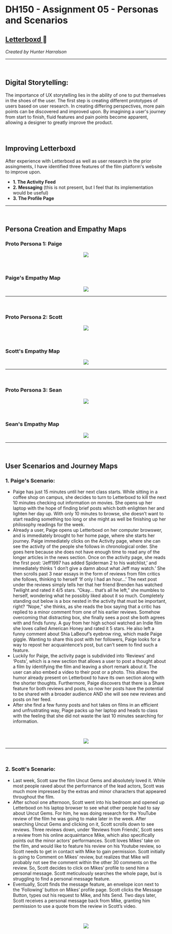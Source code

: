# DH150 - Assignment 05 - Personas and Scenarios
## <a href="http://letterboxd.com" target="_blank"> Letterboxd </a> :movie_camera:
*Created by Hunter Harralson*

---
<p>&nbsp;</p>

## Digital Storytelling:
The importance of UX storytelling lies in the ability of one to put themselves in the shoes of the user.
The first step is creating different prototypes of users based on user research. In creating differing perspectives, more pain points can be discovered and improved upon.
By imagining a user's journey from start to finish, fluid features and pain points become apparent, allowing a designer to greatly improve the product.

<p>&nbsp;</p>

## Improving Letterboxd
After experience with Letterboxd as well as user research in the prior assingments, I have identified three features of the film platform's website to improve upon.
* **1. The Activity Feed**
* **2. Messaging** (this is not present, but I feel that its implementation would be useful)
* **3. The Profile Page**

---
<p>&nbsp;</p>

## Persona Creation and Empathy Maps

### **Proto Persona 1: Paige**
<p align="center">
  <img src="./Persona01.png">
</p>

<p>&nbsp;</p>

### **Paige's Empathy Map**
<p align="center">
  <img src="./EmpathyMap01.png">
</p>

---
<p>&nbsp;</p>

### **Proto Persona 2: Scott**
<p align="center">
  <img src="./Persona02.png">
</p>

<p>&nbsp;</p>

### **Scott's Empathy Map**
<p align="center">
  <img src="./EmpathyMap02.png">
</p>

---
<p>&nbsp;</p>

### **Proto Persona 3: Sean**
<p align="center">
  <img src="./Persona03.png">
</p>

<p>&nbsp;</p>

### **Sean's Empathy Map**
<p align="center">
  <img src="./EmpathyMap03.png">
</p>

---
<p>&nbsp;</p>

## User Scenarios and Journey Maps

### **1. Paige's Scenario:**
* Paige has just 15 minutes until her next class starts. While sitting in a coffee shop on campus, she decides to turn to Letterboxd to kill the next 10 minutes checking out information on movies. She opens up her laptop with the hope of finding brief posts which both enlighten her and lighten her day up. With only 10 minutes to browse, she doesn’t want to start reading something too long or she might as well be finishing up her philosophy readings for the week. 
* Already a user, Paige opens up Letterboxd on her computer browswer, and is immediately brought to her home page, where she starts her journey. Paige immediately clicks on the Activity page, where she can see the activity of the people she follows in chronological order. She goes here because she does not have enough time to read any of the longer articles in the news section. Once on the activity page, she reads the first post: ‘Jeff1997 has added Spiderman 2 to his watchlist,’ and immediately thinks ‘I don’t give a damn about what Jeff may watch.’ She then scrolls past 3 near essays in the form of reviews from film critics she follows, thinking to herself ‘If only I had an hour...’ The next post under the reviews simply tells her that her friend Brenden has watched Twilight and rated it 4/5 stars. “Okay... that’s all he left,” she mumbles to herself, wondering what he possibly liked about it so much. Completely standing out below is a box nested in the activity that must be important, right? “Nope,” she thinks, as she reads the box saying that a critic has replied to a minor comment from one of his earlier reviews. Somehow overcoming that distracting box, she finally sees a post she both agrees with and finds funny. A guy from her high school watched an Indie film she loves called American Honey and rated it 5 stars. He also left a funny comment about Shia LaBeouf’s eyebrow ring, which made Paige giggle. Wanting to share this post with her followers, Paige looks for a way to repost her acquaintence’s post, but can't seem to find such a feature. 
* Luckily for Paige, the activity page is subdivided into ‘Reviews’ and ‘Posts’, which is a new section that allows a user to post a thought about a film by identifying the film and leaving a short remark about it. The user can also embed a video to their post or a photo. This allows the humor already present on Letterboxd to have its own section along with the shorter thoughts. Furthermore, Paige discovers that there is a Share feature for both reviews and posts, so now her posts have the potential to be shared with a broader audience AND she will see new reviews and posts on her feed.
* After she find a few funny posts and hot takes on films in an efficient and unfrustrating way, Piage packs up her laptop and heads to class with the feeling that she did not waste the last 10 minutes searching for information.

<p>&nbsp;</p>

<p align="center">
  <img src="./JourneyMap01.png">
</p>

---
<p>&nbsp;</p>

### **2. Scott's Scenario:**
* Last week, Scott saw the film Uncut Gems and absolutely loved it. While most people raved about the performance of the lead actors, Scott was much more impressed by the extras and minor characters that appeared throughout the film. 
* After school one afternoon, Scott went into his bedroom and opened up Letterboxd on his laptop browser to see what other people had to say about Uncut Gems. For him, he was doing research for the YouTube review of the film he was going to make later in the week. After searching Uncut Gems and clicking on it, Scott scrolls down to see reviews. Three reviews down, under ‘Reviews from Friends’, Scott sees a review from his online acquaintance Mike, which also specifically points out the minor actors’ performances. Scott loves Mikes’ take on the film, and would like to feature his review on his Youtube review, so Scott needs to get in contact with Mike to gain permission. Scott initially is going to Comment on Mikes’ review, but realizes that Mike will probably not see the comment within the other 30 comments on the review. So, Scott decides to click on Mikes’ profile to send him a personal message. Scott meticulously searches the whole page, but is struggling to find a personal message feature. 
* Eventually, Scott finds the message feature, an envelope icon next to the ‘Following’ button on Mikes’ profile page. Scott clicks the Message Button, types out his request to Mike, and hits Send. Two days later, Scott receives a personal message back from Mike, granting him permission to use a quote from the review in Scott’s video. 


<p>&nbsp;</p>

<p align="center">
  <img src="./JourneyMap02.png">
</p>

